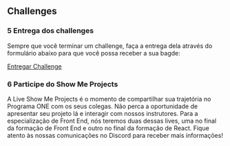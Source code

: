 ## Challenges

### 5 Entrega dos challenges

Sempre que você terminar um challenge, faça a entrega dela através do formulário abaixo para que você possa receber a sua bagde:

[Entregar Challenge](https://lp.alura.com.br/alura-latam-entrega-challenge-one-portugues-front-end?_gl=1*1nxfi4r*_ga*MTQ5OTEwMDY5NC4xNjc1MzYyNDA4*_ga_59FP0KYKSM*MTY5MDk3NjI3MS44NS4xLjE2OTA5NzcxMTIuMC4wLjA.*_fplc*UXhJTGpKQTdKZkV5MlRTZ2tOcXlTaXZlRkFxMXgyRmlKNzRDM2VKQlpaU1JpUklVdVpENldLUW1YVlBpSDR1VWgzdEwlMkZ0bnJUJTJGUWJGNXhta0J5eVh1UlNrU3Judm54WmxmWEQ5TDhsdTBSSVRYSzRHejJvUmZmbkQ5VkJDdyUzRCUzRA..)

### 6 Participe do Show Me Projects

A Live Show Me Projects é o momento de compartilhar sua trajetória no Programa ONE com os seus colegas. Não perca a oportunidade de apresentar seu projeto lá e interagir com nossos instrutores. Para a especialização de Front End, nós teremos duas dessas lives, uma no final da formação de Front End e outro no final da formação de React. Fique atento às nossas comunicações no Discord para receber mais informações!